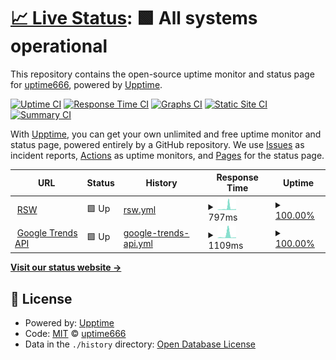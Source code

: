 # [📈 Live Status](https://up.ferdi.js.cool): <!--live status--> **🟩 All systems operational**

This repository contains the open-source uptime monitor and status page for [uptime666](https://up.ferdi.js.cool), powered by [Upptime](https://github.com/upptime/upptime).

[![Uptime CI](https://github.com/uptime666/upptime/workflows/Uptime%20CI/badge.svg)](https://github.com/uptime666/upptime/actions?query=workflow%3A%22Uptime+CI%22)
[![Response Time CI](https://github.com/uptime666/upptime/workflows/Response%20Time%20CI/badge.svg)](https://github.com/uptime666/upptime/actions?query=workflow%3A%22Response+Time+CI%22)
[![Graphs CI](https://github.com/uptime666/upptime/workflows/Graphs%20CI/badge.svg)](https://github.com/uptime666/upptime/actions?query=workflow%3A%22Graphs+CI%22)
[![Static Site CI](https://github.com/uptime666/upptime/workflows/Static%20Site%20CI/badge.svg)](https://github.com/uptime666/upptime/actions?query=workflow%3A%22Static+Site+CI%22)
[![Summary CI](https://github.com/uptime666/upptime/workflows/Summary%20CI/badge.svg)](https://github.com/uptime666/upptime/actions?query=workflow%3A%22Summary+CI%22)

With [Upptime](https://upptime.js.org), you can get your own unlimited and free uptime monitor and status page, powered entirely by a GitHub repository. We use [Issues](https://github.com/uptime666/upptime/issues) as incident reports, [Actions](https://github.com/uptime666/upptime/actions) as uptime monitors, and [Pages](https://up.ferdi.js.cool) for the status page.

<!--start: status pages-->
<!-- This summary is generated by Upptime (https://github.com/upptime/upptime) -->
<!-- Do not edit this manually, your changes will be overwritten -->
<!-- prettier-ignore -->
| URL | Status | History | Response Time | Uptime |
| --- | ------ | ------- | ------------- | ------ |
| <img alt="" src="https://icons.duckduckgo.com/ip3/readsw-bot.myfam2.repl.co.ico" height="13"> [RSW](https://readsw-bot.myfam2.repl.co) | 🟩 Up | [rsw.yml](https://github.com/uptime666/upptime/commits/HEAD/history/rsw.yml) | <details><summary><img alt="Response time graph" src="./graphs/rsw/response-time-week.png" height="20"> 797ms</summary><br><a href="https://up.ferdi.js.cool/history/rsw"><img alt="Response time 891" src="https://img.shields.io/endpoint?url=https%3A%2F%2Fraw.githubusercontent.com%2Fuptime666%2Fupptime%2FHEAD%2Fapi%2Frsw%2Fresponse-time.json"></a><br><a href="https://up.ferdi.js.cool/history/rsw"><img alt="24-hour response time 368" src="https://img.shields.io/endpoint?url=https%3A%2F%2Fraw.githubusercontent.com%2Fuptime666%2Fupptime%2FHEAD%2Fapi%2Frsw%2Fresponse-time-day.json"></a><br><a href="https://up.ferdi.js.cool/history/rsw"><img alt="7-day response time 797" src="https://img.shields.io/endpoint?url=https%3A%2F%2Fraw.githubusercontent.com%2Fuptime666%2Fupptime%2FHEAD%2Fapi%2Frsw%2Fresponse-time-week.json"></a><br><a href="https://up.ferdi.js.cool/history/rsw"><img alt="30-day response time 891" src="https://img.shields.io/endpoint?url=https%3A%2F%2Fraw.githubusercontent.com%2Fuptime666%2Fupptime%2FHEAD%2Fapi%2Frsw%2Fresponse-time-month.json"></a><br><a href="https://up.ferdi.js.cool/history/rsw"><img alt="1-year response time 891" src="https://img.shields.io/endpoint?url=https%3A%2F%2Fraw.githubusercontent.com%2Fuptime666%2Fupptime%2FHEAD%2Fapi%2Frsw%2Fresponse-time-year.json"></a></details> | <details><summary><a href="https://up.ferdi.js.cool/history/rsw">100.00%</a></summary><a href="https://up.ferdi.js.cool/history/rsw"><img alt="All-time uptime 99.78%" src="https://img.shields.io/endpoint?url=https%3A%2F%2Fraw.githubusercontent.com%2Fuptime666%2Fupptime%2FHEAD%2Fapi%2Frsw%2Fuptime.json"></a><br><a href="https://up.ferdi.js.cool/history/rsw"><img alt="24-hour uptime 100.00%" src="https://img.shields.io/endpoint?url=https%3A%2F%2Fraw.githubusercontent.com%2Fuptime666%2Fupptime%2FHEAD%2Fapi%2Frsw%2Fuptime-day.json"></a><br><a href="https://up.ferdi.js.cool/history/rsw"><img alt="7-day uptime 100.00%" src="https://img.shields.io/endpoint?url=https%3A%2F%2Fraw.githubusercontent.com%2Fuptime666%2Fupptime%2FHEAD%2Fapi%2Frsw%2Fuptime-week.json"></a><br><a href="https://up.ferdi.js.cool/history/rsw"><img alt="30-day uptime 99.78%" src="https://img.shields.io/endpoint?url=https%3A%2F%2Fraw.githubusercontent.com%2Fuptime666%2Fupptime%2FHEAD%2Fapi%2Frsw%2Fuptime-month.json"></a><br><a href="https://up.ferdi.js.cool/history/rsw"><img alt="1-year uptime 99.78%" src="https://img.shields.io/endpoint?url=https%3A%2F%2Fraw.githubusercontent.com%2Fuptime666%2Fupptime%2FHEAD%2Fapi%2Frsw%2Fuptime-year.json"></a></details>
| <img alt="" src="https://icons.duckduckgo.com/ip3/googletrends.myfam2.repl.co.ico" height="13"> [Google Trends API](https://googletrends.myfam2.repl.co) | 🟩 Up | [google-trends-api.yml](https://github.com/uptime666/upptime/commits/HEAD/history/google-trends-api.yml) | <details><summary><img alt="Response time graph" src="./graphs/google-trends-api/response-time-week.png" height="20"> 1109ms</summary><br><a href="https://up.ferdi.js.cool/history/google-trends-api"><img alt="Response time 581" src="https://img.shields.io/endpoint?url=https%3A%2F%2Fraw.githubusercontent.com%2Fuptime666%2Fupptime%2FHEAD%2Fapi%2Fgoogle-trends-api%2Fresponse-time.json"></a><br><a href="https://up.ferdi.js.cool/history/google-trends-api"><img alt="24-hour response time 271" src="https://img.shields.io/endpoint?url=https%3A%2F%2Fraw.githubusercontent.com%2Fuptime666%2Fupptime%2FHEAD%2Fapi%2Fgoogle-trends-api%2Fresponse-time-day.json"></a><br><a href="https://up.ferdi.js.cool/history/google-trends-api"><img alt="7-day response time 1109" src="https://img.shields.io/endpoint?url=https%3A%2F%2Fraw.githubusercontent.com%2Fuptime666%2Fupptime%2FHEAD%2Fapi%2Fgoogle-trends-api%2Fresponse-time-week.json"></a><br><a href="https://up.ferdi.js.cool/history/google-trends-api"><img alt="30-day response time 581" src="https://img.shields.io/endpoint?url=https%3A%2F%2Fraw.githubusercontent.com%2Fuptime666%2Fupptime%2FHEAD%2Fapi%2Fgoogle-trends-api%2Fresponse-time-month.json"></a><br><a href="https://up.ferdi.js.cool/history/google-trends-api"><img alt="1-year response time 581" src="https://img.shields.io/endpoint?url=https%3A%2F%2Fraw.githubusercontent.com%2Fuptime666%2Fupptime%2FHEAD%2Fapi%2Fgoogle-trends-api%2Fresponse-time-year.json"></a></details> | <details><summary><a href="https://up.ferdi.js.cool/history/google-trends-api">100.00%</a></summary><a href="https://up.ferdi.js.cool/history/google-trends-api"><img alt="All-time uptime 100.00%" src="https://img.shields.io/endpoint?url=https%3A%2F%2Fraw.githubusercontent.com%2Fuptime666%2Fupptime%2FHEAD%2Fapi%2Fgoogle-trends-api%2Fuptime.json"></a><br><a href="https://up.ferdi.js.cool/history/google-trends-api"><img alt="24-hour uptime 100.00%" src="https://img.shields.io/endpoint?url=https%3A%2F%2Fraw.githubusercontent.com%2Fuptime666%2Fupptime%2FHEAD%2Fapi%2Fgoogle-trends-api%2Fuptime-day.json"></a><br><a href="https://up.ferdi.js.cool/history/google-trends-api"><img alt="7-day uptime 100.00%" src="https://img.shields.io/endpoint?url=https%3A%2F%2Fraw.githubusercontent.com%2Fuptime666%2Fupptime%2FHEAD%2Fapi%2Fgoogle-trends-api%2Fuptime-week.json"></a><br><a href="https://up.ferdi.js.cool/history/google-trends-api"><img alt="30-day uptime 100.00%" src="https://img.shields.io/endpoint?url=https%3A%2F%2Fraw.githubusercontent.com%2Fuptime666%2Fupptime%2FHEAD%2Fapi%2Fgoogle-trends-api%2Fuptime-month.json"></a><br><a href="https://up.ferdi.js.cool/history/google-trends-api"><img alt="1-year uptime 100.00%" src="https://img.shields.io/endpoint?url=https%3A%2F%2Fraw.githubusercontent.com%2Fuptime666%2Fupptime%2FHEAD%2Fapi%2Fgoogle-trends-api%2Fuptime-year.json"></a></details>

<!--end: status pages-->

[**Visit our status website →**](https://up.ferdi.js.cool)

## 📄 License

- Powered by: [Upptime](https://github.com/upptime/upptime)
- Code: [MIT](./LICENSE) © [uptime666](https://up.ferdi.js.cool)
- Data in the `./history` directory: [Open Database License](https://opendatacommons.org/licenses/odbl/1-0/)
